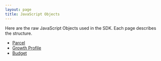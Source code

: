 ```yaml
---
layout: page
title: JavaScript Objects
---
```


Here are the raw JavaScript Objects used in the SDK.  Each page describes the structure.

  - [Parcel](parcel.html)
  - [Growth Profile](growth-profile.html)
  - [Budget](budget.html)